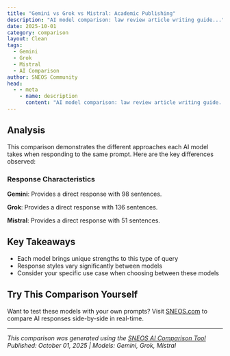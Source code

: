 ```yaml
---
title: "Gemini vs Grok vs Mistral: Academic Publishing"
description: "AI model comparison: law review article writing guide..."
date: 2025-10-01
category: comparison
layout: Clean
tags:
  - Gemini
  - Grok
  - Mistral
  - AI Comparison
author: SNEOS Community
head:
  - - meta
    - name: description
      content: "AI model comparison: law review article writing guide..."
---
```


<ChatComparison
  title="Gemini vs Grok vs Mistral: Academic Publishing"
  prompt="law review article writing guide"
  :responses='{
    "Gemini": "## Law Review Article Writing Guide: From Idea to Publication\n\nWriting a law review article is a significant undertaking, but with careful planning, research, and execution, it can be a rewarding experience. This guide provides a comprehensive overview of the process, from initial brainstorming to final submission.\n\n**I. Pre-Writing: Idea Generation and Topic Selection**\n\n*   **Identify Your Passion and Expertise:** What areas of law truly interest you? What are you knowledgeable about?  Choosing a topic you\u0027re passionate about will make the writing process more enjoyable and lead to a more compelling piece.\n*   **Identify a Problem or Gap:** Law review articles aim to contribute something new to legal scholarship.  Ask yourself:\n    *   Is there a conflict in the case law?\n    *   Is a particular legal issue inadequately addressed by existing scholarship?\n    *   Is there a novel argument that could be made about a legal doctrine?\n    *   Are there unintended consequences of a particular law or policy?\n    *   Is there a legal issue that is ripe for analysis due to recent events (e.g., a new Supreme Court case, a change in legislation)?\n*   **Specificity is Key:** Avoid topics that are too broad. Instead of writing about \u0022Constitutional Law,\u0022 consider a more focused topic like \u0022The Fourth Amendment Implications of Geofencing Warrants.\u0022\n*   **Consider Current Events and Trends:** Pay attention to legal news, conferences, and emerging issues.  This can help you identify relevant and timely topics.\n*   **Preliminary Research:** Conduct a quick search of legal databases (e.g., Westlaw, LexisNexis, HeinOnline) to see what has already been written on your topic. This will help you refine your thesis and ensure your argument is original.\n*   **Talk to Professors and Experts:** Discuss your idea with professors, practitioners, or other legal experts. They can provide valuable feedback and insights.\n*   **Outline a Tentative Structure:** Even before you start writing, sketch out a rough outline of your argument. This will help you stay focused and organized.\n\n**II. Research and Organization**\n\n*   **Thorough Research is Paramount:** Conduct exhaustive research using primary sources (e.g., case law, statutes, regulations) and secondary sources (e.g., law review articles, books, treatises).\n*   **Utilize Legal Databases Effectively:** Master the search functions of Westlaw, LexisNexis, and HeinOnline. Use keywords, Boolean operators, and advanced search techniques to find relevant materials.\n*   **Citator Services are Your Friend:** Use KeyCite (Westlaw) and Shepard\u0027s (LexisNexis) to check the validity and precedential value of cases.\n*   **Organize Your Research:** As you research, create a system for organizing your notes and sources. Use a citation management tool like Zotero, Mendeley, or EndNote.\n*   **Identify Your Audience:**  Keep your intended audience in mind throughout the writing process. Are you writing for a general audience of legal scholars, or a more specialized group?\n*   **Refine Your Thesis:** Based on your research, refine your initial thesis statement. Your thesis should be clear, concise, and arguable. It should be the central argument of your article.\n\n**III. Writing the Article**\n\n*   **Structure and Outline:** Develop a detailed outline that provides a roadmap for your argument. A typical law review article structure includes:\n    *   **Introduction:** Introduce the topic, state your thesis, and provide a roadmap of the article.\n    *   **Background:** Provide the necessary legal and factual background for your argument.\n    *   **Analysis:** Develop your argument, using evidence and reasoning to support your claims. This is the heart of your article.\n    *   **Counterarguments:** Address potential counterarguments to your thesis. This demonstrates intellectual honesty and strengthens your argument.\n    *   **Conclusion:** Summarize your argument and discuss its implications. Offer suggestions for future research or legal reform.\n*   **Develop a Clear and Coherent Argument:** Your argument should be logical, well-supported, and persuasive.\n*   **Use Clear and Concise Language:** Avoid jargon and legalese whenever possible. Write in plain English.\n*   **Support Your Arguments with Evidence:** Back up your claims with citations to primary and secondary sources.\n*   **Be Original:** Strive to offer a fresh perspective or a novel argument.\n*   **Maintain Objectivity:** Present your arguments fairly and objectively, even when discussing controversial topics.\n*   **Engage with Existing Scholarship:** Acknowledge and build upon the work of other scholars.\n*   **Write in Stages:** Don\u0027t try to write the entire article in one sitting. Break it down into smaller, manageable tasks.\n*   **Get Feedback:** Ask professors, colleagues, or friends to read your draft and provide feedback.\n*   **Revise and Edit:** Revise and edit your article carefully. Pay attention to grammar, spelling, punctuation, and clarity.\n\n**IV. Citation and Style**\n\n*   **The Bluebook is Your Bible:** The *Bluebook: A Uniform System of Citation* is the standard citation manual for legal scholarship.  Learn it and use it diligently.\n*   **Consistency is Crucial:** Maintain consistency in your citation style throughout the article.\n*   **Accurate Citations are Essential:** Double-check all of your citations to ensure they are accurate.  Incorrect citations can damage your credibility.\n*   **Follow Journal Style Guidelines:**  Different law reviews may have different style guidelines.  Check the journal\u0027s website for specific requirements.\n*   **Use Footnotes Effectively:** Use footnotes to provide citations, elaborate on points made in the text, and provide additional context.\n\n**V. Submission and Publication**\n\n*   **Research Potential Journals:** Identify law reviews that publish articles on your topic. Consider the journal\u0027s prestige, circulation, and editorial focus.\n*   **Check Submission Guidelines:**  Each law review has its own submission guidelines.  Follow them carefully.\n*   **Prepare Your Manuscript:**  Format your manuscript according to the journal\u0027s specifications.  This typically includes double-spacing, margins, and font size.\n*   **Write a Strong Cover Letter:**  Your cover letter should introduce yourself, summarize your article, and explain why it would be a good fit for the journal.\n*   **Submit Online:**  Most law reviews accept submissions through online systems like Scholastica or ExpressO.\n*   **Be Patient:** The law review submission process can take several months.\n*   **Respond to Offers:** If you receive multiple offers, carefully consider which journal is the best fit for your work.\n*   **Negotiate with the Journal:**  You may be able to negotiate the terms of publication, such as the publication date and the journal\u0027s editorial changes.\n*   **Review Proofs Carefully:**  Before your article is published, you will have the opportunity to review proofs.  Check them carefully for errors.\n\n**VI. Key Tips for Success**\n\n*   **Start Early:**  Don\u0027t wait until the last minute to start writing your article.\n*   **Manage Your Time Effectively:**  Break down the writing process into smaller, manageable tasks.\n*   **Stay Organized:**  Keep track of your research, notes, and sources.\n*   **Be Persistent:**  Don\u0027t give up if you encounter setbacks.\n*   **Embrace Feedback:**  Be open to constructive criticism.\n*   **Proofread Carefully:**  Errors can detract from your credibility.\n*   **Celebrate Your Accomplishments:**  Writing a law review article is a significant achievement.\n\n**VII. Resources**\n\n*   **The Bluebook: A Uniform System of Citation**\n*   **Westlaw/LexisNexis Training Materials**\n*   **Citation Management Software (Zotero, Mendeley, EndNote)**\n*   **Law School Writing Centers**\n*   **Legal Writing Texts**\n\nBy following these guidelines, you can increase your chances of writing a successful law review article that makes a meaningful contribution to legal scholarship. Good luck!\n",
    "Grok": "Writing a law review article is a rigorous but rewarding process, often undertaken by law students, academics, or legal professionals to contribute to legal scholarship. Law review articles are typically published in academic journals and focus on a specific legal issue, offering in-depth analysis, critique, and often novel arguments or solutions. Below is a comprehensive guide to writing a law review article:\n\n---\n\n### **1. Understand the Purpose and Audience**\n- **Purpose**: Law review articles aim to advance legal scholarship by analyzing a specific legal issue, critiquing existing laws or policies, or proposing reforms. They are not merely summaries of the law but must offer original insights or arguments.\n- **Audience**: Your primary audience includes legal scholars, practitioners, judges, and law students. Write with a sophisticated understanding of legal concepts and assume familiarity with basic legal principles.\n\n---\n\n### **2. Choose a Topic**\n- **Narrow and Focused**: Select a specific legal issue or question rather than a broad topic. For example, instead of writing about \u0022intellectual property,\u0022 focus on \u0022the impact of AI-generated content on copyright law.\u0022\n- **Originality**: Contribute something new to the conversation. Research existing literature to identify gaps or unresolved issues. Avoid topics that have been extensively covered unless you have a fresh perspective.\n- **Timely or Significant**: Choose a topic that is relevant to current legal debates, emerging issues, or unresolved controversies. Topics tied to recent court decisions, legislative changes, or social trends often attract attention.\n- **Feasibility**: Ensure you have access to sufficient primary (cases, statutes, regulations) and secondary (law review articles, books) sources to support your research.\n\n**Tip**: Review recent law review articles, court rulings, or legal blogs to identify trending or underexplored topics. Discuss your idea with mentors or professors for feedback.\n\n---\n\n### **3. Conduct Thorough Research**\nLaw review articles require extensive research to ground your arguments in authority. Use:\n- **Primary Sources**: Case law, statutes, regulations, constitutions, and treaties. Use legal databases like Westlaw, LexisNexis, or HeinOnline to access these materials.\n- **Secondary Sources**: Law review articles, treatises, books, and policy papers for context and to understand existing scholarship.\n- **Interdisciplinary Sources**: If relevant, include perspectives from economics, sociology, or other fields to enrich your analysis.\n\n**Tip**: Keep meticulous notes and organize your sources using citation management tools like Zotero or Endnote. Law reviews often require extensive footnotes, so accurate source tracking is essential.\n\n---\n\n### **4. Develop a Strong Thesis or Argument**\n- A law review article must have a central thesis or argument that ties your analysis together. This is not just a description of the law but a position or solution.\n- Examples of a thesis:\n  - Proposing a new legal standard or framework.\n  - Critiquing a court decision or statute as ineffective or unjust.\n  - Identifying a gap in the law and suggesting how to address it.\n- Ensure your thesis is:\n  - **Specific**: Avoid vague claims.\n  - **Defensible**: Back it up with evidence and reasoning.\n  - **Significant**: It should matter to the legal community.\n\n---\n\n### **5. Structure Your Article**\nLaw review articles follow a conventional structure, though slight variations exist depending on the journal or topic. A typical structure includes:\n\n#### **a. Title**\n- Craft a clear, concise, and engaging title that reflects your topic and argument. Avoid obscure or overly clever titles.\n- Example: \u0022Reimagining Fair Use: AI-Generated Works and Copyright Law\u0022\n\n#### **b. Abstract (if required)**\n- Summarize your article in 150\u2013250 words, including the issue, your argument, and key conclusions.\n- Some journals require an abstract; check submission guidelines.\n\n#### **c. Introduction**\n- **Hook**: Start with a compelling fact, case, or problem to grab attention.\n- **Context**: Briefly outline the legal issue and its significance.\n- **Thesis**: Clearly state your argument or purpose.\n- **Roadmap**: Provide a brief overview of the article\u2019s structure (e.g., \u0022Part I examines\u2026, Part II argues\u2026, etc.\u0022).\n\n#### **d. Background (Part I, if applicable)**\n- Provide necessary context for readers unfamiliar with the topic. This may include:\n  - Relevant legal doctrines or principles.\n  - Historical development of the law.\n  - Key cases, statutes, or regulations.\n- Keep this section concise and focused on what\u2019s essential to your argument.\n\n#### **e. Analysis (Parts II, III, etc.)**\n- This is the heart of your article. Break your argument into logical sections or parts.\n- Use subheadings for clarity (e.g., \u0022II.A: The Current State of the Law\u0022).\n- For each section:\n  - Present existing law or scholarship.\n  - Critique or analyze the issue (e.g., inconsistencies, gaps, or inefficiencies).\n  - Support your points with cases, statutes, and scholarly opinions.\n  - Engage with counterarguments to strengthen your position.\n- If proposing a solution or reform, explain why it is practical and effective.\n\n#### **f. Conclusion**\n- Summarize your findings and restate your thesis.\n- Highlight the broader implications of your argument for the legal field or society.\n- (Optional) Suggest areas for future research or unresolved issues.\n\n#### **g. Footnotes**\n- Law review articles rely heavily on footnotes for citations and substantive commentary. Follow the citation style required by the journal (usually *The Bluebook: A Uniform System of Citation* in the U.S.).\n- Use footnotes not just for citations but also to address tangential points, counterarguments, or additional context without disrupting the main text.\n\n---\n\n### **6. Adopt the Appropriate Writing Style**\n- **Formal and Precise**: Use formal legal language and avoid colloquialisms or overly conversational tone.\n- **Clear and Concise**: Avoid jargon where possible, and ensure complex ideas are explained clearly. Law review articles are often lengthy (8,000\u201320,000 words), so clarity prevents reader fatigue.\n- **Objective but Persuasive**: While maintaining scholarly objectivity, subtly advocate for your position through logical reasoning and evidence.\n- **Technical Accuracy**: Ensure legal citations, case names, and statutory references are correct. Missteps can undermine your credibility.\n\n**Tip**: Read published law review articles in top journals (e.g., *Harvard Law Review*, *Yale Law Journal*) to understand tone and style.\n\n---\n\n### **7. Edit and Revise**\n- **Substance**: Ensure your argument is logical, well-supported, and addresses counterarguments. Check that each section advances your thesis.\n- **Clarity**: Revise for readability. Break long sentences into shorter ones, and eliminate redundancy.\n- **Citations**: Verify every citation for accuracy and proper *Bluebook* formatting.\n- **Proofreading**: Eliminate grammatical, typographical, and spelling errors. Law reviews value precision.\n- **Peer Review**: Share drafts with colleagues, professors, or mentors for feedback on content and style.\n\n**Tip**: Allow time between drafts to approach revisions with fresh eyes.\n\n---\n\n### **8. Adhere to Submission Guidelines**\n- **Target Journal**: Choose a law review or journal that aligns with your topic and goals. Consider general law reviews (e.g., *Stanford Law Review*) or specialty journals (e.g., *Journal of Intellectual Property Law*).\n- **Formatting**: Follow the journal\u2019s submission guidelines for word count, font, spacing, and citation style. Most require double-spaced text in 12-point Times New Roman with 1-inch margins.\n- **Footnotes**: Ensure footnotes are formatted correctly (often single-spaced).\n- **Cover Letter**: Include a brief cover letter explaining your article\u2019s significance and fit for the journal (if required).\n- **Blind Review**: Most law reviews use a blind review process, so anonymize your manuscript by removing identifying information.\n\n**Tip**: Use submission platforms like Scholastica or ExpressO to submit to multiple journals simultaneously, as many accept non-exclusive submissions.\n\n---\n\n### **9. Understand the Review and Publication Process**\n- **Selection**: Law reviews are highly competitive, often managed by student editors. Articles are selected based on originality, scholarship quality, and writing clarity.\n- **Editing**: If accepted, expect multiple rounds of edits with journal editors. Be open to feedback and revisions.\n- **Timeline**: The process from submission to publication can take months or over a year, depending on the journal.\n\n**Tip**: Be patient and professional in communications with editors. If rejected, revise based on feedback (if provided) and resubmit elsewhere.\n\n---\n\n### **10. Ethical Considerations**\n- **Plagiarism**: Cite all sources meticulously to avoid plagiarism. Law reviews often use software to check for originality.\n- **Conflict of Interest**: Disclose any personal or professional conflicts related to your topic.\n- **Accuracy**: Double-check facts, case holdings, and legal interpretations to avoid misrepresentations.\n\n---\n\n### **Additional Resources**\n- **Style Guides**: *The Bluebook: A Uniform System of Citation* (for U.S. legal writing) or other citation manuals as per jurisdiction.\n- **Writing Guides**: Books like *Academic Legal Writing* by Eugene Volokh or *Legal Writing in Plain English* by Bryan A. Garner.\n- **Sample Articles**: Read articles in top law reviews to understand structure and style.\n\n---\n\nBy following this guide, you can craft a well-researched, compelling law review article that contributes meaningfully to legal scholarship. If you have a specific topic or section in mind, feel free to ask for more tailored advice!",
    "Mistral": "Writing a law review article involves a structured approach to ensure clarity, depth, and adherence to legal scholarship standards. Here\u2019s a comprehensive guide to help you through the process:\n\n### 1. **Choosing a Topic**\n   - **Relevance**: Select a topic that is relevant and timely. Consider current legal issues, recent court decisions, or emerging areas of law.\n   - **Interest**: Choose a topic that genuinely interests you. This will make the writing process more enjoyable and your enthusiasm will likely translate into a better article.\n   - **Originality**: Ensure your topic is original or offers a unique perspective on an existing issue.\n\n### 2. **Research**\n   - **Primary Sources**: Review statutes, regulations, case law, and other primary legal sources.\n   - **Secondary Sources**: Consult law review articles, legal treatises, and other scholarly works.\n   - **Databases**: Use legal databases like Westlaw, LexisNexis, and HeinOnline for comprehensive research.\n   - **Interdisciplinary Approach**: Consider incorporating insights from other disciplines such as economics, sociology, or political science if relevant.\n\n### 3. **Outline**\n   - **Introduction**: Briefly introduce the topic, state the thesis, and provide an overview of the article\u2019s structure.\n   - **Background**: Provide necessary background information, including historical context, key legal principles, and relevant precedents.\n   - **Analysis**: Present your main arguments, supported by legal authorities and scholarly sources.\n   - **Counterarguments**: Address and refute potential counterarguments to strengthen your position.\n   - **Conclusion**: Summarize your findings, reiterate your thesis, and suggest implications or future research.\n\n### 4. **Writing**\n   - **Clarity**: Write clearly and concisely. Avoid jargon and overly complex sentences.\n   - **Structure**: Follow a logical structure, ensuring each section flows smoothly into the next.\n   - **Citations**: Use proper legal citation format (e.g., Bluebook) for all sources.\n   - **Footnotes**: Use footnotes for citations and additional explanations, but avoid overusing them.\n   - **Consistency**: Maintain a consistent tone and style throughout the article.\n\n### 5. **Editing and Proofreading**\n   - **Self-Edit**: Read your article multiple times to catch errors and improve clarity.\n   - **Peer Review**: Have colleagues or mentors review your work for feedback.\n   - **Professional Editing**: Consider using a professional editing service for a polished final draft.\n\n### 6. **Submission**\n   - **Journal Selection**: Choose a law review journal that aligns with your topic and has a good reputation.\n   - **Guidelines**: Follow the journal\u2019s submission guidelines carefully, including formatting requirements and deadlines.\n   - **Cover Letter**: Write a compelling cover letter explaining the significance of your article and why it is suitable for the journal.\n\n### 7. **Post-Submission**\n   - **Revisions**: Be prepared to make revisions based on feedback from the journal\u2019s editors.\n   - **Publication**: Once accepted, work closely with the journal to ensure a smooth publication process.\n\n### 8. **Additional Tips**\n   - **Time Management**: Allocate sufficient time for each stage of the process, from research to final editing.\n   - **Feedback**: Be open to feedback and willing to make necessary revisions.\n   - **Continuous Learning**: Stay updated with new developments in your field to ensure your article remains relevant.\n\n### Example Structure\n\n1. **Title Page**\n   - Title of the article\n   - Author\u2019s name and affiliation\n   - Abstract (if required)\n\n2. **Introduction**\n   - Brief overview of the topic\n   - Statement of the thesis\n   - Roadmap of the article\n\n3. **Background**\n   - Historical context\n   - Key legal principles\n   - Relevant precedents\n\n4. **Analysis**\n   - Main arguments\n   - Supporting evidence\n   - Legal authorities and scholarly sources\n\n5. **Counterarguments**\n   - Addressing potential counterarguments\n   - Refutation of counterarguments\n\n6. **Conclusion**\n   - Summary of findings\n   - Reiteration of the thesis\n   - Implications or future research\n\n7. **References**\n   - List of all cited sources\n\nBy following this guide, you can ensure that your law review article is well-researched, clearly written, and adheres to the standards of legal scholarship. Good luck!"
  }'
  published-date="22:36"
/>

## Analysis

This comparison demonstrates the different approaches each AI model takes when responding to the same prompt. Here are the key differences observed:

### Response Characteristics

**Gemini**: Provides a direct response with 98 sentences. 

**Grok**: Provides a direct response with 136 sentences. 

**Mistral**: Provides a direct response with 51 sentences. 

## Key Takeaways

- Each model brings unique strengths to this type of query
- Response styles vary significantly between models
- Consider your specific use case when choosing between these models

## Try This Comparison Yourself

Want to test these models with your own prompts? Visit [SNEOS.com](https://sneos.com) to compare AI responses side-by-side in real-time.

---

*This comparison was generated using the [SNEOS AI Comparison Tool](https://sneos.com)*
*Published: October 01, 2025 | Models: Gemini, Grok, Mistral*
